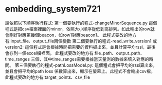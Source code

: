 # embedding_system721
請依照以下順序執行程式:
第一個要執行的程式-changeMinorSequence.py
  這個程式是把csv檔案裡面的minor，依照大小順序從低到高排列。如此輸出的row就會剛好對應第幾個beacon，如row1對應beacon1。
  此程式要改的地方有:input_file、output_file兩個變數
第二個要執行的程式-read_write_version1 或version2:
  這個程式是會根據時間把需要的資料抓出來，並且計算平均rssi，最後會存到一個excel檔裡面。
  此程式要改的地方有:file_path、output_path、time_ranges 三個，其中time_ranges需要根據當天量測的數據來填入對應的時間。
第三個要執行的程式-pathLossModel.py:
  這個程式會把平均的rssi算出來，並且會把平均的path loss 係數算出來，顯示在螢幕上。此程式不會輸出csv檔。
  此程式要改的地方有:target_points、csv_file
